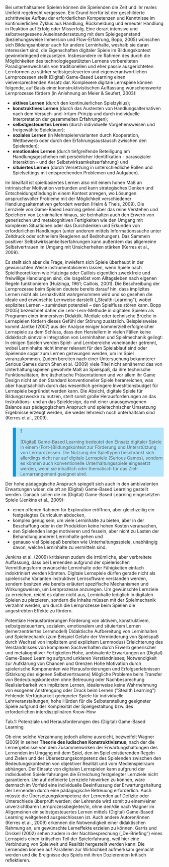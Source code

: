 <!-- filename: 03_Potenziale_und_Herausforderungen.md -->
<!-- title: Potenziale und Herausforderungen -->

Bei unterhaltsamen Spielen können die Spielenden die Zeit und ihr reales Umfeld regelrecht vergessen. Ein Grund hierfür ist der geschilderte schrittweise Aufbau der erforderlichen Kompetenzen und Kenntnisse im kontinuierlichen Zyklus aus Handlung, Rückmeldung und erneuter Handlung in Reaktion auf Erfolg oder Misserfolg. Eine derart intensive und selbstvergessene Auseinandersetzung mit dem Spielgegenstand (beziehungsweise Immersion und Flow-Erfahrung, Bopp, 2005) wünschen sich Bildungsanbieter auch für andere Lerninhalte, weshalb sie daran interessiert sind, die Eigenschaften digitaler Spiele im Bildungskontext gewinnbringend einzusetzen. Insbesondere im Rahmen des durch die Möglichkeiten des technologiegestützten Lernens vorbereiteten Paradigmenwechsels von traditionellen und eher passiv ausgerichteten Lernformen zu stärker selbstgesteuerten und eigenverantwortlichen Lernprozessen stellt (Digital) Game-Based Learning einen vielversprechenden Ansatz dar. Komplexere digitale Lernspiele können folgende, auf Basis einer konstruktivistischen Auffassung wünschenswerte Lernprozesse fördern (in Anlehnung an Meier &amp; Seufert, 2003):

- **aktives Lernen** (durch den kontinuierlichen Spielzyklus);
- **konstruktives Lernen** (durch das Austesten von Handlungsalternativen nach dem Versuch-und-Irrtum-Prinzip und durch individuelle Interpretation der gesammelten Erfahrungen);
- **selbstgesteuertes Lernen** (durch individuelle Vorgehensweisen und freigewählte Spieldauer);
- **soziales Lernen** (in Mehrspielervarianten durch Kooperation, Wettbewerb oder durch den Erfahrungsaustausch zwischen den Spielenden);
- **emotionales** **Lernen** (durch tiefgreifende Beteiligung am Handlungsgeschehen mit persönlicher Identifikation - parasozialer Interaktion - und der Selbstwirksamkeitserfahrung) und
- **situiertes Lernen** (durch Versetzung in unterschiedliche Rollen und Spielsettings mit entsprechenden Problemen und Aufgaben).

Im Idealfall ist spielbasiertes Lernen also mit einem hohen Maß an intrinsischer Motivation verbunden und kann strategisches Denken und Entscheidungsfindung in einem Kontext anregen, wo Lösungen anspruchsvoller Probleme mit der Möglichkeit verschiedener Handlungsalternativen gefordert werden (Helm &amp; Theis, 2009). Die Lernziele von Game-Based Learning gehen über das reine Verstehen und Speichern von Lerninhalten hinaus, sie beinhalten auch den Erwerb von generischen und metakognitiven Fertigkeiten wie den Umgang mit komplexen Situationen oder das Durchdenken und Erkunden von erforderlichen Handlungen (unter anderem mittels Informationssuche unter Zeitdruck oder schnellem Reagieren auf Bedrohungen). Das Sammeln positiver Selbstwirksamkeitserfahrungen kann außerdem das allgemeine Selbstvertrauen im Umgang mit Unsicherheiten stärken (Kerres et al., 2009).

Es stellt sich aber die Frage, inwiefern sich Spiele überhaupt in der gewünschten Weise instrumentalisieren lassen, wenn Spiele nach Spieltheoretikern wie Huizinga oder Caillois eigentlich zweckfreie und freiwillige Handlungen sind, die losgelöst vom Alltagsleben nach eigenen Regeln funktionieren (Huizinga, 1961; Caillois, 2001). Die Beschreibung der Lernprozesse beim Spielen deutete bereits darauf hin, dass implizites Lernen nicht als Lernaktivität wahrgenommen wird und so gesehen die ideale und erwünschte Lernweise darstellt („Stealth-Learning“), wobei explizites Lernen – zumindest potenziell – den Spielfluss stören kann. Bopp (2005) bezeichnet daher die Lehr-Lern-Methode in digitalen Spielen als Programm einer immersiven Didaktik. Mediale oder technische Brüche in Lernspielen fördern dieses Gefühl der Störung zusätzlich. Beispielsweise kommt Jantke (2007) aus der Analyse einiger kommerziell erfolgreicher Lernspiele zu dem Schluss, dass den Herstellern in vielen Fällen keine didaktisch sinnvolle Integration von Lerninhalten und Spielmechanik gelingt: In einigen Spielen werden Spiel- und Lernbereiche voneinander getrennt, wobei Lerninhalte nicht immer relevant für den Spielablauf sind oder Spielende sogar zum Lernen gezwungen werden, um im Spiel voranzukommen. Zudem bereiten nach einer Untersuchung bekannterer Serious Games durch Shen et al. (2009) viele Titel nicht annähernd das von Unterhaltungsspielen gewohnte Maß an Spielspaß, da ihre technische Funktionalitäten, ihre ästhetische Präsentationen und vor allem ihr Game Design nicht an den Standard konventioneller Spiele heranreichen, was aber hauptsächlich durch das wesentlich geringere Investitionsbudget für Lernspiele begründet werden kann. Die Absicht, digitale Spiele für Bildungszwecke zu nutzen, stellt somit große Herausforderungen an das Instruktions- und an das Spieldesign, da mit einer unausgewogenen Balance aus pädagogischem Anspruch und spieltechnischer Umsetzung Ergebnisse erzeugt werden, die weder lehrreich noch unterhaltsam sind (Kerres et al., 2009).

<blockquote style="background: #B3E5FC; border-left: 10px solid #039BE5">

### !

(Digital) Game-Based Learning bedeutet den Einsatz digitaler Spiele in einem (Fort-)Bildungskontext zur Förderung und Unterstützung von Lernprozessen. Die Nutzung der Spieltypen beschränkt sich allerdings nicht nur auf digitale Lernspiele (Serious Games), sondern es können auch konventionelle Unterhaltungsspiele eingesetzt werden, wenn sie inhaltlich oder thematisch für das Ziel-Lernarrangement geeignet sind.

</blockquote>

Der hohe pädagogische Anspruch spiegelt sich auch in den ambivalenten Erwartungen wider, die oft an (Digital) Game-Based Learning gestellt werden. Danach sollen die im (Digital) Game-Based Learning eingesetzten Spiele (Jenkins et al., 2009):

- einen offenen Rahmen für Exploration eröffnen, aber gleichzeitig ein festgelegtes Curriculum abdecken,
- komplex genug sein, um viele Lerninhalte zu bieten, aber in der Beschaffung oder in der Produktion keine hohen Kosten verursachen,
- den Spielenden lange motivieren und fesseln, aber nicht zu Lasten der Behandlung anderer Lerninhalte gehen und
- genauso viel Spielspaß bereiten wie Unterhaltungsspiele, unabhängig davon, welche Lerninhalte zu vermitteln sind.

Jenkins et al. (2009) kritisieren zudem die irrtümliche, aber verbreitete Auffassung, dass bei Lernenden aufgrund der spielerischen Vermittlungsform erwünschte Lerninhalte oder Fähigkeiten einfach indoktriniert werden könnten. Digitale Lernspiele dürfen gerade nicht als spielerische Varianten instruktiver Lernsoftware verstanden werden, sondern besitzen wie bereits erläutert spezifische Mechanismen und Wirkungsweisen, um Lernprozesse anzuregen. Um gewünschte Lernziele zu erreichen, reicht es daher nicht aus, Lerninhalte lediglich in digitalen Spielen zu platzieren, sondern die Inhalte müssen mit der Spielmechanik verzahnt werden, um durch die Lernprozesse beim Spielen die angestrebten Effekte zu fördern.

Potentiale Herausforderungen Förderung von aktivem, konstruktivem, selbstgesteuertem, sozialem, emotionalem und situiertem Lernen (lernerzentriertes Lernmodell) Didaktische Aufbereitung von Lerninhalten und Spielmechanik (zum Beispiel Gefahr der Verminderung von Spielspaß durch Wechsel von implizitem und explizitem Lernmodus) Erleichterung des Verständnisses von komplexen Sachverhalten durch Erwerb generischer und metakognitiver Fertigkeiten Hohe, ambivalente Erwartungen an (Digital) Game-Based Learning aufgrund unklaren Verständnisses; Notwendigkeit zur Aufklärung von Chancen und Grenzen Hohe Motivation durch spielerische Komponenten wie Herausforderungen und Erfolgserlebnissen (Stärkung des eigenen Selbstvertrauens) Mögliche Probleme beim Transfer von Bedeutungskontexten ohne Betreuung oder Nachbesprechung Realisierbarkeit von implizitem Lernen, idealerweise keine Wahrnehmung von exogener Anstrengung oder Druck beim Lernen ("Stealth Learning") Fehlende Verfügbarkeit geeigneter Spiele für individuelle Lehrveranstaltungen; hohe Hürden für die Selbsterstellung geeigneter Spiele aufgrund der Komplexität der Spielgestaltung bzw. des erforderlichen interdisziplinären Know-How

</blockquote>

Tab.1: Potenziale und Herausforderungen des (Digital) Game-Based Learning

Ob eine solche Verzahnung jedoch alleine ausreicht, bezweifelt Wagner (2009) in seiner **Theorie des ludischen Konstruktivismus**, nach der die Lernergebnisse von dem Zusammenwirken der Erwartungshaltungen des Lernenden im Umgang mit dem Spiel, den im Spiel existierenden Regeln und Zielen und der Übersetzungskompetenz des Spielenden zwischen den Bedeutungskontexten von objektiver Realität und vom Medienspielraum abhängen. Der Einsatz von digitalen Lernspielen kann aufgrund der individuellen Spielerfahrungen die Erreichung festgelegter Lernziele nicht garantieren. Um auf definierte Lernziele hinwirken zu können, wäre demnach im Vorfeld eine individuelle Beeinflussung der Erwartungshaltung der Lernenden durch eine pädagogische Betreuung erforderlich. Auch müsste die Übersetzungskompetenz der Lernenden auf Defizite oder Unterschiede überprüft werden; der Lehrende wird somit zu einem/einer unverzichtbaren Lernprozessbegleiter/in, ohne den/die nach Wagner im Allgemeinen ein selbstgesteuertes Lernen mittels (Digital) Game-Based Learning weitgehend ausgeschlossen ist. Auch andere Autoren/innen (Kerres et al., 2009) erkennen die Notwendigkeit einer didaktischen Rahmung an, um gewünschte Lerneffekte erzielen zu können. Garris und Driskell (2002) sehen zudem in der Nachbesprechung („De-Briefing“) eines Lernspiels einen kritischen Teil der Spielerfahrung, weil hier eine Verbindung von Spielwelt und Realität hergestellt werden kann: Die Lernenden können auf Parallelen zur Wirklichkeit aufmerksam gemacht werden und die Ereignisse des Spiels mit ihren Dozierenden kritisch reflektieren.
